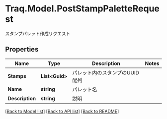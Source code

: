 # Traq.Model.PostStampPaletteRequest
スタンプパレット作成リクエスト

## Properties

Name | Type | Description | Notes
------------ | ------------- | ------------- | -------------
**Stamps** | **List&lt;Guid&gt;** | パレット内のスタンプのUUID配列 | 
**Name** | **string** | パレット名 | 
**Description** | **string** | 説明 | 

[[Back to Model list]](../README.md#documentation-for-models) [[Back to API list]](../README.md#documentation-for-api-endpoints) [[Back to README]](../README.md)

